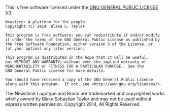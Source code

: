This is free software licensed under the [GNU GENERAL PUBLIC LICENSE
V3](http://www.gnu.org/licenses/gpl.html)

    Newstime: A platform for the people.
    Copyright (C) 2014  Blake S. Taylor

    This program is free software: you can redistribute it and/or modify
    it under the terms of the GNU General Public License as published by
    the Free Software Foundation, either version 3 of the License, or
    (at your option) any later version.

    This program is distributed in the hope that it will be useful,
    but WITHOUT ANY WARRANTY; without even the implied warranty of
    MERCHANTABILITY or FITNESS FOR A PARTICULAR PURPOSE.  See the
    GNU General Public License for more details.

    You should have received a copy of the GNU General Public License
    along with this program.  If not, see <http://www.gnu.org/licenses/>.

The Newstime Logotype and Brand are trademarked and copyrighted works wholly
owned by Blake Sebastian Taylor and may not be used without express written
permission. Copyright 2014, All Rights Reserved.
